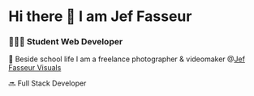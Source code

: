 # Hi there 👋 I am Jef Fasseur


### 👨🏻‍💻 Student Web Developer 
📸 Beside school life I am a freelance photographer & videomaker @[Jef Fasseur Visuals](https://jeffasseur-visuals.be)

🔜 Full Stack Developer
